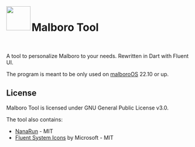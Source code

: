 

<img align="left" src="src/windows/runner/resources/app_icon.ico" width="64" height="64" />

# Malboro Tool

<br>

A tool to personalize Malboro to your needs. Rewritten in Dart with Fluent UI.

The program is meant to be only used on [malboroOS](https://www.malboro.cc/) 22.10 or up.

## License

Malboro Tool is licensed under GNU General Public License v3.0. 

The tool also contains:
* [NanaRun](https://github.com/M2Team/NanaRun) - MIT
* [Fluent System Icons](https://github.com/microsoft/fluentui-system-icons) by Microsoft - MIT
